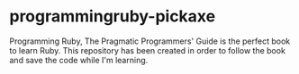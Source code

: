 programmingruby-pickaxe
=======================

Programming Ruby, The Pragmatic Programmers' Guide is the perfect book to learn Ruby. This repository has been created in order to follow the book and save the code while I'm learning.
